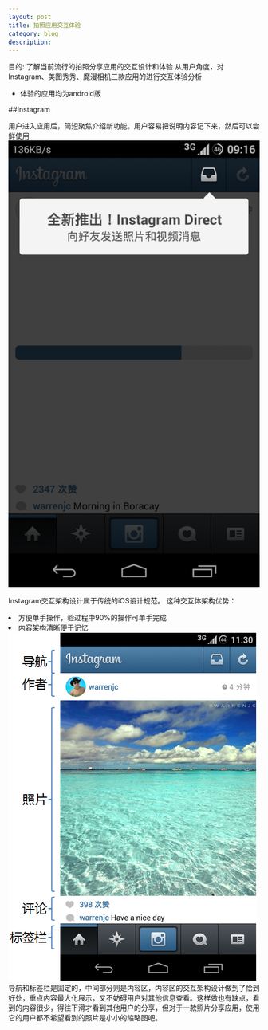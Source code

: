 ```yaml
---
layout: post
title: 拍照应用交互体验
category: blog
description: 
---
```


目的: 了解当前流行的拍照分享应用的交互设计和体验
从用户角度，对Instagram、美图秀秀、魔漫相机三款应用的进行交互体验分析


<ul>
    <li>体验的应用均为android版</li>
</ul>



##Instagram

用户进入应用后，简短聚焦介绍新功能。用户容易把说明内容记下来，然后可以尝鲜使用
<img src="/images/blog/拍照应用/图片1.png">

Instagram交互架构设计属于传统的iOS设计规范。
这种交互体架构优势：
<li>方便单手操作，验过程中90%的操作可单手完成</li>
<li>内容架构清晰便于记忆</li>
<img src="/images/blog/拍照应用/图片2.png">
导航和标签栏是固定的，中间部分则是内容区，内容区的交互架构设计做到了恰到好处，重点内容最大化展示，又不妨碍用户对其他信息查看。这样做也有缺点，看到的内容很少，得往下滑才看到其他用户的分享，但对于一款照片分享应用，使用它的用户都不希望看到的照片是小小的缩略图吧。
